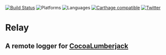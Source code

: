 [![Build Status](https://travis-ci.org/Zerofinancial/relay.svg?branch=master)](https://travis-ci.org/Zerofinancial/relay)
![Platforms](https://img.shields.io/badge/platforms-ios%20%7C%20osx%20%7C%20watchos%20%7C%20tvos-lightgrey.svg)
![Languages](https://img.shields.io/badge/languages-swift-orange.svg)
[![Carthage compatible](https://img.shields.io/badge/Carthage-compatible-4BC51D.svg?style=flat)](https://github.com/Carthage/Carthage)
 [![Twitter](https://img.shields.io/badge/twitter-@zerofinancial-blue.svg?style=flat)](http://twitter.com/zerofinancial)


# Relay
## A remote logger for [CocoaLumberjack](https://github.com/CocoaLumberjack/CocoaLumberjack)
